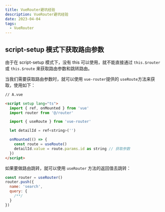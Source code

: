 ```yaml
---
title: VueRouter避坑经验
description: VueRouter避坑经验
date: 2023-04-04
tags:
  - VueRouter
---
```


## script-setup 模式下获取路由参数

由于在 script-setup 模式下，没有 this 可以使用，就不能直接通过 `this.$router`或 `this.$route` 来获取路由参数和跳转路由。

当我们需要获取路由参数时，就可以使用 `vue-router`提供的 `useRoute`方法来获取，使用如下：

```html
// A.vue

<script setup lang="ts">
  import { ref, onMounted } from 'vue'
  import router from '@/router'

  import { useRoute } from 'vue-router'

  let detailId = ref<string>('')

  onMounted(() => {
    const route = useRoute()
    detailId.value = route.params.id as string // 获取参数
  })
</script>
```

如果要做路由跳转，就可以使用 `useRouter` 方法的返回值去跳转：

```js
const router = useRouter()
router.push({
  name: 'search',
  query: {
    /**/
  }
})
```
